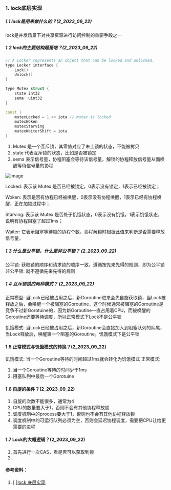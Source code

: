 ### 1. lock底层实现


##### 1.1 lock是用来做什么的？(2_2023_09_22)
lock是并发场景下对共享资源进行访问控制的重要手段之一

##### 1.2 lock的主要结构题是啥？(2_2023_09_22)
```c++
// A Locker represents an object that can be locked and unlocked.
type Locker interface {
    Lock()
    Unlock()
}

type Mutex struct {
    state int32 
    sema  uint32
}

const (
	mutexLocked = 1 << iota // mutex is locked
	mutexWoken
	mutexStarving
	mutexWaiterShift = iota
)
```

1. Mutex 是一个互斥锁，其零值对应了未上锁的状态，不能被拷贝
2. state 代表互斥锁的状态，比如是否被锁定
3. sema 表示信号量，协程阻塞会等待该信号量，解锁的协程释放信号量从而唤醒等待信号量的协程

![image](https://github.com/Luozujian/architect/assets/27532970/bfb50adc-d0fb-44be-9bf7-4cf126fdda03)

Locked: 表示该 Mutex 是否已经被锁定，0表示没有锁定，1表示已经被锁定；

Woken: 表示是否有协程已经被唤醒，0表示没有协程唤醒，1表示已经有协程唤醒，正在加锁过程中；

Starving: 表示该 Mutex 是否处于饥饿状态，0表示没有饥饿，1表示饥饿状态，说明有协程阻塞了超过1ms；

Waiter: 它表示阻塞等待锁的协程个数，协程解锁时根据此值来判断是否需要释放信号量。


##### 1.3 什么是公平锁，什么是非公平锁？ (2_2023_09_22)
公平锁: 获取锁的顺序和请求锁的顺序一致，遵循按先来先得的规则，即为公平锁
非公平锁: 就不遵循先来先得的规则

##### 1.4 互斥锁锁的两种模式？ (2_2023_09_22)
正常模型: 当Lock已经被占用之后，新Goroutine进来会先自旋获取锁，当Lock被释放之后，会唤醒一个被阻塞的Goroutine，这个时候通常被阻塞的Goroutine是竞争不过新Gorotuine的，因为新Goroutine一直占用着CPU，而被唤醒的Goroutine还要等待调度，所以正常模式下Lock不是公平锁

饥饿模式: 当Lock已经被占用之后，新Goroutine会直接加入到阻塞队列的队尾，当Lock释放后，唤醒第一个阻塞的Goroutine。饥饿模式下是公平锁

#### 1.5 正常模式与饥饿模式的转换？(2_2023_09_22)
饥饿模式: 当一个Goroutine等待的时间超过1ms就会转化为饥饿模式
正常模式: 
1. 当一个Goroutine等待的时间少于1ms
2. 阻塞队列中最后一个Gorotuine

#### 1.6 自旋的条件？(2_2023_09_22)
1. 自旋的次数不能很多，通常为4
2. CPU的数量要大于1，否则不会有其他协程释放锁
3. 调度机制中的process要大于1，否则也不会有其他协程释放锁
4. 调度机制中的可运行队列必须为空，否则会延迟协程调度，需要把CPU让给更需要的进程

#### 1.7 Lock的大概逻辑？(2_2023_09_22)
1. 首先进行一次CAS，看是否可以获取到锁
2. 


#### 参考资料：
1. [ ][lock 底层实现](https://juejin.cn/post/7086756462059323429)
